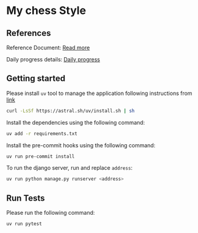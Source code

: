 # My chess Style

## References

Reference Document: [Read more](https://docs.google.com/document/d/1tZYcn5qNHjpreDugcLztrE3W7mYAtdBTe6WdIZlW5GY/edit?usp=sharing)

Daily progress details: [Daily progress](https://splendid-bean-849.notion.site/My-chess-style-progress-style-1cbc2a6e3b5e804dbcf8f4ea76cbb865)

## Getting started

Please install `uv` tool to manage the application following instructions from [link](https://docs.astral.sh/uv/getting-started/installation/)

```sh
curl -LsSf https://astral.sh/uv/install.sh | sh
```

Install the dependencies using the following command:

```sh
uv add -r requirements.txt
```

Install the pre-commit hooks using the following command:

```sh
uv run pre-commit install
```

To run the django server, run and replace `address`:

```sh
uv run python manage.py runserver <address>
```

## Run Tests

Please run the following command:

```sh
uv run pytest
```
